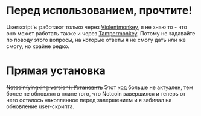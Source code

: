 # Перед использованием, прочтите!
Userscript'ы работают только через [Violentmonkey](https://violentmonkey.github.io/get-it/), я не знаю то - что оно может работать также и через [Tampermonkey](https://www.tampermonkey.net/). Потому не задавайте по поводу этого вопросы, на которые ответы я не смогу дать или же смогу, но крайне редко.

# Прямая установка
~~Notcoin(yingxing version): [Установить](https://github.com/NoExtbhite/.github/raw/main/userscripts/notcoin_yingxing.user.js)~~ Этот код больше не актуален, тем более не обновлял в плане того, что Notcoin завершился и теперь от него осталось накопленное перед завершением и я забивал на обновление user-скрипта.
